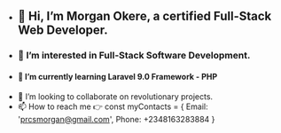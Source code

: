 - ## 👋 Hi, I’m Morgan Okere, a certified Full-Stack Web Developer.
- ### 👀 I’m interested in Full-Stack Software Development.
- #### 🌱 I’m currently learning Laravel 9.0 Framework - PHP
- 💞️ I’m looking to collaborate on revolutionary projects.
- 📫 How to reach me 👉 const myContacts = { Email: 'prcsmorgan@gmail.com', Phone: +2348163283884 }

<!---
realmorgan/realmorgan is a ✨ special ✨ repository because its `README.md` (this file) appears on your GitHub profile.
You can click the Preview link to take a look at your changes.
--->
